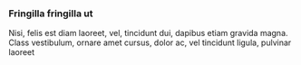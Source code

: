 ### Fringilla fringilla ut

Nisi, felis est diam laoreet, vel, tincidunt dui, dapibus etiam gravida magna. Class vestibulum, ornare amet cursus, dolor ac, vel tincidunt ligula, pulvinar laoreet


